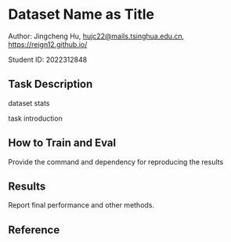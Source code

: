 # Dataset Name as Title

Author: Jingcheng Hu, hujc22@mails.tsinghua.edu.cn, https://reign12.github.io/

Student ID: 2022312848

## Task Description
dataset stats

task introduction

## How to Train and Eval
Provide the command and dependency for reproducing the results

## Results
Report final performance and other methods.

## Reference
